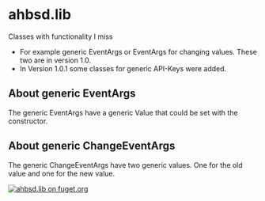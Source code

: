 # ahbsd.lib
Classes with functionality I miss

- For example generic EventArgs or EventArgs for changing values. These two are in version 1.0.
- In Version 1.0.1 some classes for generic API-Keys were added.

## About generic EventArgs
The generic EventArgs have a generic Value that could be set with the constructor.

## About generic ChangeEventArgs
The generic ChangeEventArgs have two generic values. One for the old value and one for the new value.


[![ahbsd.lib on fuget.org](https://www.fuget.org/packages/ahbsd.lib/badge.svg)](https://www.fuget.org/packages/ahbsd.lib)
